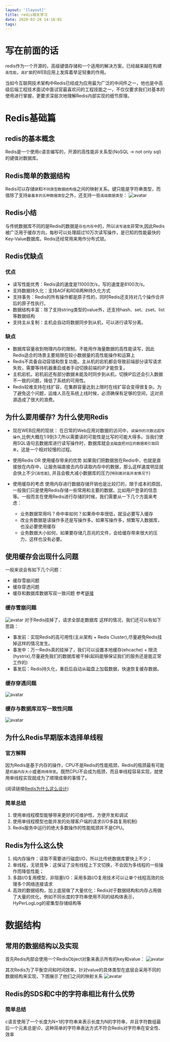 ```yaml
---
layout: '[layout]'
title: redis相关学习
date: 2020-03-28 14:18:01
tags:
---
```

# 写在前面的话
redis作为一个开源的，高级键值存储和一个适用的解决方案，已经越来越在构建`高性能`，`高扩展`的WEB应用上发挥着举足轻重的作用。

当如今互联网技术架构中Redis已经成为应用最为广泛的中间件之一，他也是中高级后端工程技术面试中面试官最喜欢问的工程技能之一，不仅仅要求我们对基本的使用进行掌握，更要求深层次地理解Redis内部实现的细节原理。

# Redis基础篇
## redis的基本概念
Redis是一个使用c语言编写的，开源的高性能非关系型(NoSQL -> not only sql)的键值对数据库。

## Redis简单的数据结构
Redis可以存储`键`和`不同类型数据结构值`之间的映射关系。键只能是字符串类型，而值除了支持`最基本的五种数据类型`之外，还支持一些`高级数据类型`：
![avatar](https://brandonxcc.top/redis数据结构.png)

## Redis小结
与传统数据库不同的是Redis的数据是`存在内存中`的，所以`读写速度`非常`快`,因此Redis被广泛用于缓存方向，每秒可以处理超过10万次读写操作，是已知的性能最快的Key-Value数据库。Redis还经常用来用作分布式锁。

## Redis优缺点
### 优点
- 读写性能优秀：Redis读的速度是11000次/s，写的速度是8100次/s。
- 支持数据持久化：支持AOF和RDB两种持久化方式
- 支持事务：Redis的所有操作都是原子性的，同时Redis还支持对几个操作合并后的原子性执行。
- 数据结构丰富：除了支持string类型的value外，还支持hash、set、zset、list等数据结构
- 支持主从复制：主机会自动将数据同步到从机，可以进行读写分离。

### 缺点
- 数据库容量收到物理内存的限制，不能用作海量数据的高性能读写，因此Redis适合的场景主要局限在较小数据量的高性能操作和运算上
- Redis不具备自动容错和恢复功能。主从机的宕机都会导致前端部分读写请求失败，需要等待机器重启或者手动切换前端的IP才能恢复。
- 主机宕机，宕机前还有部分数据未能及时同步到从机，切换IP后还会引入数据不一致的问题，降低了系统的可用性。
- Redis较难支持在线扩容，在集群容量达到上限时在线扩容会变得很复杂。为了避免这个问题，运维人员在系统上线时候，必须确保有足够的空间，这对资源造成了很大的浪费。

## 为什么要用缓存? 为什么使用Redis
- 现在WEB应用的现状：
在日常的Web应用对数据的访问中，`读操作的次数远超写操作`,比例大概在1:9到3:7,所以需要读的可能性是比写的可能大得多。当我们使用SQL语句去数据库进行读写操作时，数据库就会`去磁盘把对应的数据索引取回来`，这是一个相对较慢的过程。

- 使用Redis OR 使用缓存带来的优势
如果我们把数据放在Redis中，也就是直接放在内存中，让服务端直接去内存读取内存中的数据，那么这样速度明显就会快上不少(`高性能`), 并且会极大减小数据库的压力(`特别面对高并发情况下`)

- 使用缓存的考虑
使用内存进行数据存储开销也是比较打的，限于成本的原因，一般我们只是使用Redis存储一些常用和主要的数据，比如用户登录的信息等。一般而言在使用Redis进行存储的时候，我们需要从一下几个方面来考虑：
    - 业务数据常用吗？命中率如何？如果命中率很低，就没必要写入缓存
    - 改业务数据是读操作多还是写操作多。如果写操作多，频繁写入数据库，也没必要使用缓存
    - 业务数据大小如何，如果要存储几百兆的文件，会给缓存带来很大的压力，这样也没有必要。

## 使用缓存会出现什么问题
一般来说会有如下几个问题：
- 缓存雪崩问题
- 缓存穿透问题
- 缓存和数据库数据写双一致问题
参考[链接](https://mp.weixin.qq.com/s/3Fmv7h5p2QDtLxc9n1dp5A)

### 缓存雪崩问题
![avatar](https://brandonxcc.top/缓存雪崩问题.png)
对于Redis挂掉了，请求全部走数据库 这样的情况，我们还可以有如下思路：
- 事发前：实现Redis的高可用性(主从架构 + Redis Cluster),尽量避免Redis挂掉这样的情况发生。
- 事发中：万一Redis真的挂掉了，我们可以设置本地缓存(ehcache) + 限流(hystrix),尽量避免我们的数据库被干掉(起码能够保证我们的服务还是能正常工作的)
- 事发后：Redis持久化，重启后自动从磁盘上加载数据，快速恢复缓存数据。

### 缓存穿透问题
![avatar](https://brandonxcc.top/缓存穿透问题.png)
### 缓存与数据库双写一致性问题
![avatar](https://brandonxcc.top/双写一致性问题.png)


## 为什么Redis早期版本选择单线程
### 官方解释
因为Redis是基于内存的操作，CPU不是Redis的性能瓶颈，Redis的瓶颈最有可能是`机器内存大小`或者`网络带宽`。既然CPU不会成为瓶颈，而且单线程容易实现，就使用单线程实现就成为了顺理成章的事情了。

(阅读链接[Redis为什么这么设计](https://draveness.me/whys-the-design-redis-single-thread))

### 简单总结
1. 使用单线程模型能够带来更好的可维护性，方便开发和调试
2. 使用单线程模型也能并发的处理客户端的请求(I/O多路复用机制)
3. Redis服务中运行的绝大多数操作的性能瓶颈并不是CPU。

## Redis为什么这么快
1. 纯内存操作：读取不需要进行磁盘I/O，所以比传统数据库要快上不少；
2. 单线程，无锁竞争：这保证了没有线程上下文切换，不会因为多线程的一些操作而降低性能；
3. 多路I/O复用模型，非阻塞I/O：采用多路I/O复用技术可以让单个线程高效的处理多个网络连接请求
4. 高效的数据结构，加上底层做了大量优化：Redis对于数据结构和内存占用做了大量的优化，例如不同长度的字符串使用不同的结构体表示，HyPerLogLog的密集型存储结构等

# 数据结构
## 常用的数据结构以及实现
首先Redis内部会使用一个RedisObject对象来表示所有的key和value：
![avatar](https://brandonxcc.top/RedisObject.png)

其次Redis为了平衡空间和时间效率，针对value的具体类型在底层会采用不同的数据结构来实现，下图展示了他们之间的映射关系
![avatar](https://brandonxcc.top/类型的映射方式.png)

## Redis的SDS和C中的字符串相比有什么优势
### 简单总结
c语言使用了一个长度为N+1的字符串来表示长度为N的字符串，并且字符数组最后一个元素总是\0，这种简单的字符串表达方式不符合Redis对字符串在安全性、效率